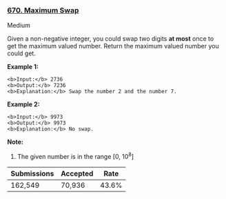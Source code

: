 ### [670. Maximum Swap](https://leetcode.com/problems/maximum-swap/)

Medium

Given a non-negative integer, you could swap two digits __at most__ once to get the maximum valued number. Return the maximum valued number you could get.

__Example 1:__  

```
<b>Input:</b> 2736
<b>Output:</b> 7236
<b>Explanation:</b> Swap the number 2 and the number 7.
```

__Example 2:__  

```
<b>Input:</b> 9973
<b>Output:</b> 9973
<b>Explanation:</b> No swap.
```

__Note:__  

1.   The given number is in the range \[0, 10<sup>8</sup>\]

| Submissions    | Accepted     | Rate   |
| -------------- | ------------ | ------ |
| 162,549 | 70,936 | 43.6% |